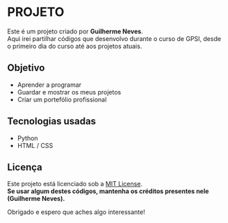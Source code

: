 # PROJETO

Este é um projeto criado por **Guilherme Neves**.  
Aqui irei partilhar códigos que desenvolvo durante o curso de GPSI, desde o primeiro dia do curso até aos projetos atuais.

## Objetivo
- Aprender a programar
- Guardar e mostrar os meus projetos
- Criar um portefólio profissional

## Tecnologias usadas
- Python
- HTML / CSS
  
## Licença
Este projeto está licenciado sob a [MIT License](LICENSE).  
**Se usar algum destes códigos, mantenha os créditos presentes nele (Guilherme Neves).**

Obrigado e espero que aches algo interessante!
